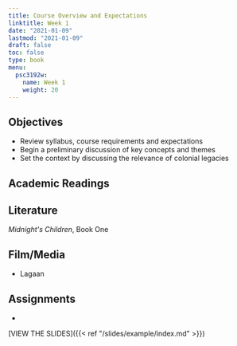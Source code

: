 ```yaml
---
title: Course Overview and Expectations
linktitle: Week 1
date: "2021-01-09"
lastmod: "2021-01-09"
draft: false  
toc: false  
type: book  
menu:
  psc3192w:
    name: Week 1
    weight: 20
---
```


## Objectives

* Review syllabus, course requirements and expectations
* Begin a preliminary discussion of key concepts and themes 
* Set the context by discussing the relevance of colonial legacies 
## Academic Readings



## Literature

*Midnight's Children*, Book One

## Film/Media

* Lagaan

## Assignments 

* 

[VIEW THE SLIDES]({{< ref "/slides/example/index.md" >}})
